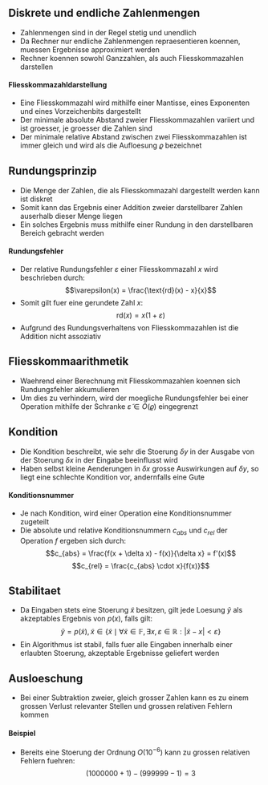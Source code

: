 ## Diskrete und endliche Zahlenmengen
- Zahlenmengen sind in der Regel stetig und unendlich
- Da Rechner nur endliche Zahlenmengen repraesentieren koennen, muessen Ergebnisse approximiert werden
- Rechner koennen sowohl Ganzzahlen, als auch Fliesskommazahlen darstellen
#### Fliesskommazahldarstellung
- Eine Fliesskommazahl wird mithilfe einer Mantisse, eines Exponenten und eines Vorzeichenbits dargestellt
- Der minimale absolute Abstand zweier Fliesskommazahlen variiert und ist groesser, je groesser die Zahlen sind
- Der minimale relative Abstand zwischen zwei Fliesskommazahlen ist immer gleich und wird als die Aufloesung $\varrho$ bezeichnet
## Rundungsprinzip
- Die Menge der Zahlen, die als Fliesskommazahl dargestellt werden kann ist diskret
- Somit kann das Ergebnis einer Addition zweier darstellbarer Zahlen auserhalb dieser Menge liegen
- Ein solches Ergebnis muss mithilfe einer Rundung in den darstellbaren Bereich gebracht werden
#### Rundungsfehler
- Der relative Rundungsfehler $\varepsilon$ einer Fliesskommazahl $x$ wird beschrieben durch:
$$\varepsilon(x) = \frac{\text{rd}(x) - x}{x}$$
- Somit gilt fuer eine gerundete Zahl $x$:
$$\text{rd}(x) = x(1 + \varepsilon)$$
- Aufgrund des Rundungsverhaltens von Fliesskommazahlen ist die Addition nicht assoziativ
## Fliesskommaarithmetik
- Waehrend einer Berechnung mit Fliesskommazahlen koennen sich Rundungsfehler akkumulieren
- Um dies zu verhindern, wird der moegliche Rundungsfehler bei einer Operation mithilfe der Schranke $\tilde{\varepsilon} \in O(\varrho)$ eingegrenzt
## Kondition
- Die Kondition beschreibt, wie sehr die Stoerung $\delta y$ in der Ausgabe von der Stoerung $\delta x$ in der Eingabe beeinflusst wird
- Haben selbst kleine Aenderungen in $\delta x$ grosse Auswirkungen auf $\delta y$, so liegt eine schlechte Kondition vor, andernfalls eine Gute
#### Konditionsnummer
- Je nach Kondition, wird einer Operation eine Konditionsnummer zugeteilt
- Die absolute und relative Konditionsnummern $c_{abs}$  und $c_{rel}$ der Operation $f$ ergeben sich durch:
$$c_{abs} = \frac{f(x + \delta x) - f(x)}{\delta x} = f'(x)$$
$$c_{rel} = \frac{c_{abs} \cdot x}{f(x)}$$
## Stabilitaet
- Da Eingaben stets eine Stoerung $\tilde{x}$ besitzen, gilt jede Loesung $\tilde{y}$ als akzeptables Ergebnis von $p(x)$, falls gilt:
$$\tilde{y} = p(\tilde{x}), \tilde{x} \in \{\tilde{x} 
\mid \forall \tilde{x} \in \mathbb{F}, \exists x, \varepsilon \in \mathbb{R}: |\tilde{x} - x| < \varepsilon\}$$
- Ein Algorithmus ist stabil, falls fuer alle Eingaben innerhalb einer erlaubten Stoerung, akzeptable Ergebnisse geliefert werden 
## Ausloeschung
- Bei einer Subtraktion zweier, gleich grosser Zahlen kann es zu einem grossen Verlust relevanter Stellen und grossen relativen Fehlern kommen
#### Beispiel
- Bereits eine Stoerung der Ordnung $O(10^{-6})$ kann zu grossen relativen Fehlern fuehren:
$$(1000000 + 1) - (999999 - 1) = 3$$